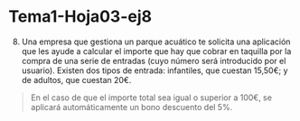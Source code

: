 # Tema1-Hoja03-ej8

8. Una empresa que gestiona un parque acuático te solicita una aplicación que les ayude a calcular el importe que hay que cobrar en taquilla por la compra de una serie de entradas (cuyo número será introducido por el usuario). Existen dos tipos de entrada: infantiles, que cuestan 15,50€; y de adultos, que cuestan 20€.
> En el caso de que el importe total sea igual o superior a 100€, se aplicará automáticamente un bono descuento del 5%.
